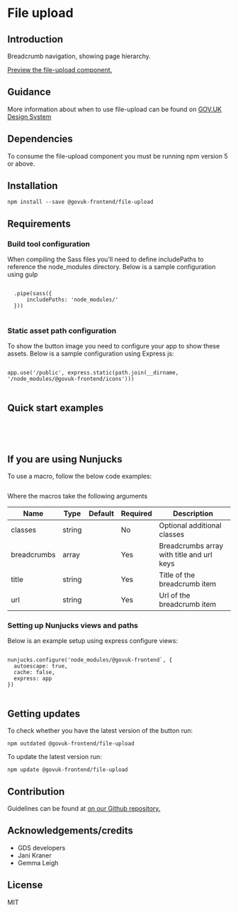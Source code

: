 


<h1 class="govuk-u-heading-36">
File upload
</h1>

<h2 class="govuk-u-heading-24">Introduction</h2>
<p class="govuk-u-core-24">
  Breadcrumb navigation, showing page hierarchy.
</p>


<p class="govuk-u-copy-19">
<a href="http://govuk-frontend-review.herokuapp.com/components/file-upload/preview">Preview the file-upload component.
</a>
</p>

<h2 class="govuk-u-heading-24">Guidance</h2>

<p class="govuk-u-copy-19">
  More information about when to use file-upload can be found on <a href="http://www.linktodesignsystem.com/file-upload" title="Link to read guidance on the use of file-upload on Gov.uk Design system website">GOV.UK Design System</a>
</p>

<h2 class="govuk-u-heading-24">Dependencies</h2>

<p class="govuk-u-copy-19">To consume the file-upload component you must be running npm version 5 or above. </p>

<p class="govuk-u-copy-19"></p>

<h2 class="govuk-u-heading-24">Installation</h2>
<pre><code>npm install --save @govuk-frontend/file-upload</code></pre>

<h2 class="govuk-u-heading-24">Requirements</h2>
<h3 class="govuk-u-bold-19">Build tool configuration</h3>
<p class="govuk-u-copy-19">When compiling the Sass files you'll need to define includePaths to reference the node_modules directory. Below is a sample configuration using gulp</p>
<pre>
<code>
  .pipe(sass({
      includePaths: 'node_modules/'
  }))
</code>
</pre>

<h3 class="govuk-u-bold-19">Static asset path configuration</h3>
<p class="govuk-u-copy-19">To show the button image you need to configure your app to show these assets. Below is a sample configuration using Express js:</p>
<pre>
<code>
app.use('/public', express.static(path.join(__dirname, '/node_modules/@govuk-frontend/icons')))
</code>
</pre>

<h2 class="govuk-u-heading-24">Quick start examples</h2>
<p class="govuk-u-copy-19"></p>
<pre>
<code>
  
</code>
</pre>


<h2 class="govuk-u-heading-24">If you are using Nunjucks</h2>
<p class="govuk-u-copy-19">To use a macro, follow the below code examples:</p>
<pre><code></code></pre>

<p class="govuk-u-copy-19">Where the macros take the following arguments</p>

<div>

<!-- TODO: Use the table macro here and pass it component argument data -->

| Name        | Type   | Default | Required | Description
|---          |---     |---      |---       |---
| classes     | string |         | No       | Optional additional classes
| breadcrumbs | array  |         | Yes      | Breadcrumbs array with title and url keys
| title       | string |         | Yes      | Title of the breadcrumb item
| url         | string |         | Yes      | Url of the breadcrumb item

</div>

<h3 class="govuk-u-bold-19">Setting up Nunjucks views and paths</h3>
<p class="govuk-u-copy-19">Below is an example setup using express configure views:</p>
<pre>
<code>
nunjucks.configure('node_modules/@govuk-frontend`, {
  autoescape: true,
  cache: false,
  express: app
})
</code>
</pre>

<h2 class="govuk-u-heading-24">Getting updates</h2>

<p class="govuk-u-copy-19">To check whether you have the latest version of the button run:</p>

<pre><code>npm outdated @govuk-frontend/file-upload</code></pre>

<p class="govuk-u-copy-19">To update the latest version run:</p>

<pre><code>npm update @govuk-frontend/file-upload</code></pre>

<h2 class="govuk-u-heading-24">Contribution</h2>
<p class="govuk-u-copy-19">
  Guidelines can be found at <a href="https://github.com/alphagov/govuk-frontend/blob/master/CONTRIBUTING.md" title="link to contributing guidelines on our github repository">on our Github repository.</a>
</p>

<h2 class="govuk-u-heading-24">Acknowledgements/credits</h2>

<ul class="govuk-c-list ">

  <li>
        GDS developers
  </li>
  <li>
        Jani Kraner
  </li>
  <li>
        Gemma Leigh
  </li>

</ul>


<h2 class="govuk-u-heading-24">License</h2>
<p class="govuk-u-copy-19">MIT</p>
